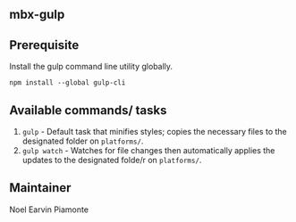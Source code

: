 ## mbx-gulp

## Prerequisite

Install the gulp command line utility globally.

```
npm install --global gulp-cli
```

## Available commands/ tasks

1. `gulp` - Default task that minifies styles; copies the necessary files to the designated folder on `platforms/`.
1. `gulp watch` - Watches for file changes then automatically applies the updates to the designated folde/r on `platforms/`.

## Maintainer

Noel Earvin Piamonte
